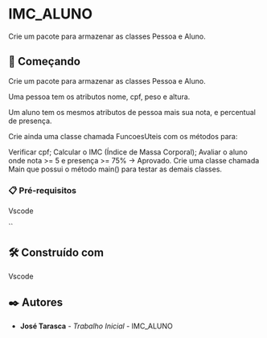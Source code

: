 # IMC_ALUNO

Crie um pacote para armazenar as classes Pessoa e Aluno.

## 🚀 Começando

Crie um pacote para armazenar as classes Pessoa e Aluno.

Uma pessoa tem os atributos nome, cpf, peso e altura.

Um aluno tem os mesmos atributos de pessoa mais sua nota, e percentual de presença. 

Crie ainda uma classe chamada FuncoesUteis com os métodos para:

Verificar cpf;
Calcular o IMC (Índice de Massa Corporal);
Avaliar o aluno onde nota >= 5 e presença >= 75% → Aprovado.
Crie uma classe chamada Main que possui o método main() para testar as demais classes.

### 📋 Pré-requisitos

Vscode

``

## 🛠️ Construído com

Vscode

## ✒️ Autores

* **José Tarasca** - *Trabalho Inicial* - IMC_ALUNO
